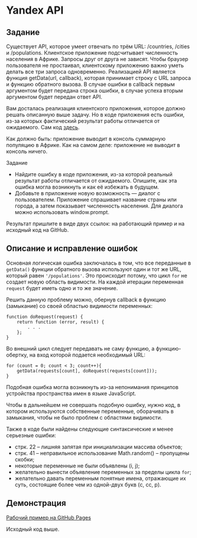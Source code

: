 # Yandex API

## Задание
Существует API, которое умеет отвечать по трём URL: /countries, /cities и /populations. Клиентское приложение подсчитывает численность населения в Африке. Запросы друг от друга не зависят. Чтобы браузер пользователя не простаивал, клиентскому приложению важно уметь делать все три запроса одновременно. Реализацией API является функция getData(url, callback), которая принимает строку с URL запроса и функцию обратного вызова. В случае ошибки в callback первым аргументом будет передана строка ошибки, в случае успеха вторым аргументом будет передан ответ API.

Вам досталась реализация клиентского приложения, которое должно решать описанную выше задачу. Но в коде приложения есть ошибки, из-за которых фактический результат работы отличается от ожидаемого. Сам код [здесь](https://gist.github.com/verkholantsev/4d14ce053b009dac1225).

Как должно быть: приложение выводит в консоль суммарную популяцию в Африке. Как на самом деле: приложение не выводит в консоль ничего.

Задание
* Найдите ошибку в коде приложения, из-за которой реальный результат работы отличается от ожидаемого. Опишите, как эта ошибка могла возникнуть и как её избежать в будущем.
* Добавьте в приложение новую возможность — диалог с пользователем. Приложение спрашивает название страны или города, а затем показывает численность населения. Для диалога можно использовать window.prompt.

Результат пришлите в виде двух ссылок: на работающий пример и на исходный код на GitHub.

## Описание и исправление ошибок
Основная логическая ошибка заключалась в том, что все переданные в ```getData()``` функции обратного вызова используют один и тот же URL, который равен ```'/populations'```. Это происходит потому, что цикл ```for``` не создает новую область видимости. На каждой итерации переменная ```request``` будет иметь одно и то же значение.

Решить данную проблему можно, обернув callback в функцию (замыкание) со своей областью видимости переменных:
```
function doRequest(request) {
    return function (error, result) {
        . . .
    };
}
```

Во внешний цикл следует передавать не саму функцию, а функцию-обертку, на вход которой подается необходимый URL:
```
for (count = 0; count < 3; count++){
    getData(requests[count], doRequest(requests[count]));
}
```
Подобная ошибка могла возникнуть из-за непонимания принципов устройства пространства имен в языке JavaScript.

Чтобы в дальнейшем не совершать подобную ошибку, нужно код, в котором используются собственные переменные, оборачивать в замыкания, чтобы не было проблем с областями видимости.

Также в коде были найдены следующие синтаксические и менее серьезные ошибки:
* стрк. 22 – лишняя запятая при инициализации массива объектов;
*	стрк. 41 – неправильное использование Math.random() – пропущены скобки;
*	некоторые переменные не были объявлены (i, j);
*	желательно вынести объявление переменных за пределы цикла ```for```;
*	желательно давать переменным понятные имена, отражающие их суть, состоящие более чем из одной-двух букв (c, cc, p).

## Демонстрация
[Рабочий пример на GitHub Pages](http://oktava6.github.io/Yandex_API/)

Исходный код выше.
